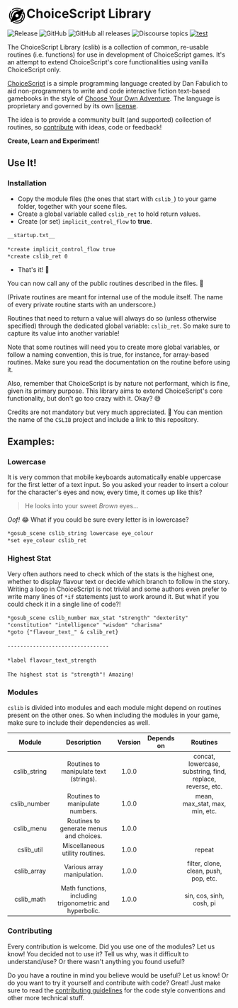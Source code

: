 <h1><img src="./res/logo/cslib_logo%20flat.png" alt="C.S.Lib logo" width="43" align="left"/> ChoiceScript Library</h1>

![Release](https://img.shields.io/github/release/ChoicescriptIDE/cslib) ![GitHub](https://img.shields.io/github/license/ChoicescriptIDE/cslib) ![GitHub all releases](https://img.shields.io/github/downloads/ChoicescriptIDE/cslib/total) ![Discourse topics](https://img.shields.io/discourse/topics?server=https%3A%2F%2Fforum.choiceofgames.com%2F)
[![test](https://github.com/ChoicescriptIDE/cslib/actions/workflows/test.yml/badge.svg)](https://github.com/ChoicescriptIDE/cslib/actions/workflows/test.yml)

The ChoiceScript Library (cslib) is a collection of common, re-usable routines (i.e. functions) for use in development of ChoiceScript games. It's an attempt to extend ChoiceScript's core functionalities using vanilla ChoiceScript only.

[ChoiceScript](https://github.com/dfabulich/choicescript) is a simple programming language created by Dan Fabulich to aid non-programmers to write and code interactive fiction text-based gamebooks in the style of [Choose Your Own Adventure](https://en.wikipedia.org/wiki/Choose_Your_Own_Adventure). The language is proprietary and governed by its own [license](https://github.com/dfabulich/choicescript/blob/master/LICENSE.txt).

The idea is to provide a community built (and supported) collection of routines, so [contribute](#-contributing) with ideas, code or feedback!

**Create, Learn and Experiment!**

## Use It!

### Installation
- Copy the module files (the ones that start with `cslib_`) to your game folder, together with your scene files.
- Create a global variable called `cslib_ret` to hold return values.
- Create (or set) `implicit_control_flow` to **true**.

```choicescript
__startup.txt__

*create implicit_control_flow true
*create cslib_ret 0
```

- That's it! :partying_face:

You can now call any of the public routines described in the files. :muscle:

(Private routines are meant for internal use of the module itself. The name of every private routine starts with an underscore.)

Routines that need to return a value will always do so (unless otherwise specified) through the dedicated global variable: `cslib_ret`. So make sure to capture its value into another variable!

Note that some routines will need you to create more global variables, or follow a naming convention, this is true, for instance, for array-based routines. Make sure you read the documentation on the routine before using it.

Also, remember that ChoiceScript is by nature not performant, which is fine, given its primary purpose. This library aims to extend ChoiceScript's core functionality, but don't go too crazy with it. Okay? :sweat_smile:

Credits are not mandatory but very much appreciated. :pray: You can mention the name of the `CSLIB` project and include a link to this repository.


## Examples:
### Lowercase

It is very common that mobile keyboards automatically enable uppercase for the first letter of a text input. So you asked your reader to insert a colour for the character's eyes and now, every time, it comes up like this?

> He looks into your sweet *Brown* eyes…

*Oof!* :joy: What if you could be sure every letter is in lowercase?

```choicescript
*gosub_scene cslib_string lowercase eye_colour
*set eye_colour cslib_ret
```

### Highest Stat

Very often authors need to check which of the stats is the highest one, whether to display flavour text or decide which branch to follow in the story. Writing a loop in ChoiceScript is not trivial and some authors even prefer to write many lines of `*if` statements just to work around it. But what if you could check it in a single line of code?!

```
*gosub_scene cslib_number max_stat "strength" "dexterity" "constitution" "intelligence" "wisdom" "charisma"
*goto {"flavour_text_" & cslib_ret}

--------------------------------

*label flavour_text_strength

The highest stat is "strength"! Amazing!
```

### Modules

`cslib` is divided into modules and each module might depend on routines present on the other ones. So when including the modules in your game, make sure to include their dependencies as well.

|    Module    |               Description                               | Version       | Depends on  |                          Routines                          |
|:------------:|:-------------------------------------------------------:|:-------------:|:-----------:|:----------------------------------------------------------:|
| cslib_string | Routines to manipulate text (strings).                  |  1.0.0        |             | concat, lowercase, substring, find, replace, reverse, etc. |
| cslib_number | Routines to manipulate numbers.                         |  1.0.0        |             | mean, max_stat, max, min, etc.                             |
| cslib_menu   | Routines to generate menus and choices.                 |  1.0.0        |             |                                                            |
| cslib_util   | Miscellaneous utility routines.                         |  1.0.0        |             | repeat                                                     |
| cslib_array  | Various array manipulation.                             |  1.0.0        |             | filter, clone, clean, push, pop, etc.                      |
| cslib_math   | Math functions, including trigonometric and hyperbolic. |  1.0.0        |             | sin, cos, sinh, cosh, pi                                   |

### Contributing

Every contribution is welcome. Did you use one of the modules? Let us know! You decided not to use it? Tell us why, was it difficult to understand/use? Or there wasn't anything you found useful?

Do you have a routine in mind you believe would be useful? Let us know! Or do you want to try it yourself and contribute with code? Great! Just make sure to read the [contributing guidelines](./CONTRIBUTING.md) for the code style conventions and other more technical stuff.
